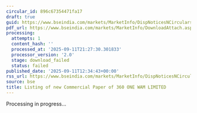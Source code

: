 ```yaml
---
circular_id: 896c67354471fa17
draft: true
guid: https://www.bseindia.com/markets/MarketInfo/DispNoticesNCirculars.aspx?Noticeid={C0814C3F-21C6-4CC9-A71D-C3B9F487010F}&noticeno=20250911-54&dt=09/11/2025&icount=54&totcount=91&flag=0
pdf_url: https://www.bseindia.com/markets/MarketInfo/DownloadAttach.aspx?id=20250911-54&attachedId=
processing:
  attempts: 1
  content_hash: ''
  processed_at: '2025-09-11T21:27:30.301833'
  processor_version: '2.0'
  stage: download_failed
  status: failed
published_date: '2025-09-11T12:34:43+00:00'
rss_url: https://www.bseindia.com/markets/MarketInfo/DispNoticesNCirculars.aspx?Noticeid={C0814C3F-21C6-4CC9-A71D-C3B9F487010F}&noticeno=20250911-54&dt=09/11/2025&icount=54&totcount=91&flag=0
source: bse
title: Listing of new Commercial Paper of 360 ONE WAM LIMITED
---
```


Processing in progress...